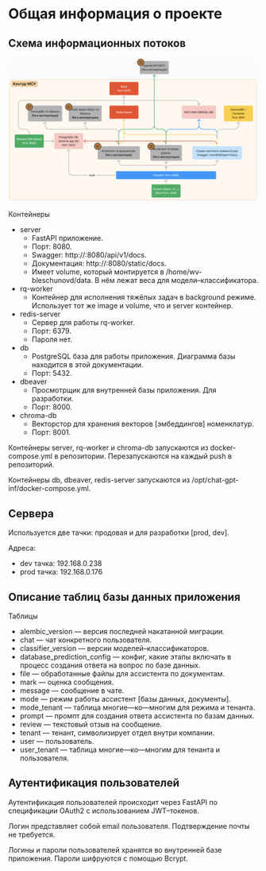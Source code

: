 # Общая информация о проекте

## Схема информационных потоков

![Схема](images/app_architecture.png)

Контейнеры

- server
    * FastAPI приложение.
    * Порт: 8080.
    * Swagger: http://<host>:8080/api/v1/docs.
    * Документация: http://<host>:8080/static/docs.
    * Имеет volume, который монтируется в /home/wv-bleschunovd/data.
    В нём лежат веса для модели–классификатора.
- rq-worker
    * Контейнер для исполнения тяжёлых задач в background режиме.
      Использует тот же image и volume, что и server контейнер.
- redis-server
    * Сервер для работы rq-worker.
    * Порт: 6379.
    * Пароля нет.
- db
    * PostgreSQL база для работы приложения.
    Диаграмма базы находится в этой документации.
    * Порт: 5432.
- dbeaver
    * Просмотрщик для внутренней базы приложения. Для разработки.
    * Порт: 8000.
- chroma-db
    * Векторстор для хранения векторов [эмбеддингов] номенклатур.
    * Порт: 8001.

Контейнеры server, rq-worker и chroma-db запускаются из docker-compose.yml в репозитории.
Перезапускаются на каждый push в репозиторий.

Контейнеры db, dbeaver, redis-server запускаются из /opt/chat-gpt-inf/docker-compose.yml.

## Сервера

Используется две тачки: продовая и для разработки [prod, dev].

Адреса:

- dev тачка: 192.168.0.238
- prod тачка: 192.168.0.176


## Описание таблиц базы данных приложения

Таблицы

- alembic_version — версия последней накатанной миграции.
- chat — чат конкретного пользователя.
- classifier_version — версии моделей–классификаторов.
- database_prediction_config — конфиг, какие этапы включать в процесс создания ответа на вопрос по базе данных.
- file — обработанные файлы для ассистента по документам.
- mark — оценка сообщения.
- message — сообщение в чате.
- mode — режим работы ассистент [базы данных, документы].
- mode_tenant — таблица многие—ко—многим для режима и тенанта.
- prompt — промпт для создания ответа ассистента по базам данных.
- review — текстовый отзыв на сообщение.
- tenant — тенант, символизирует отдел внутри компании.
- user — пользователь.
- user_tenant — таблица многие—ко—многим для тенанта и пользователя.

## Аутентификация пользователей

Аутентификация пользователей происходит через FastAPI по спецификации 
OAuth2 с использованием JWT–токенов.

Логин представляет собой email пользователя. Подтверждение почты не требуется.

Логины и пароли пользователей хранятся во внутренней базе приложения. Пароли шифруются с помощью Bcrypt.